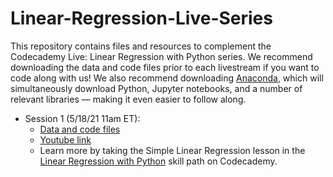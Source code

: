 # Linear-Regression-Live-Series

This repository contains files and resources to complement the Codecademy Live: Linear Regression with Python series. We recommend downloading the data and code files prior to each livestream if you want to code along with us! We also recommend downloading [Anaconda](https://www.anaconda.com/products/individual), which will simultaneously download Python, Jupyter notebooks, and a number of relevant libraries &mdash; making it even easier to follow along.

* Session 1 (5/18/21 11am ET):
  * [Data and code files](1-intro-to-simple-linear-regression)
  * [Youtube link]()
  * Learn more by taking the Simple Linear Regression lesson in the [Linear Regression with Python](https://www.codecademy.com/learn/linear-regression-mssp) skill path on Codecademy.
